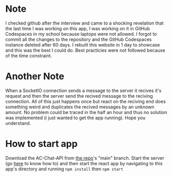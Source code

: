 # Note
I checked github after the interview and came to a shocking revelation that the last time I was working on this app, I was working on it in GitHub Codespaces
in my school because laptops were not allowed. I forgot to commit all the changes to the repository and the GitHub Codespaces instance deleted after 60 days.
I rebuilt this website in 1 day to showcase and this was the best I could do. Best practicies were not followed because of the time constraint. 

# Another Note
When a SocketIO connection sends a message to the server it recives it's request and then the server send the recived message to the reciving connection. All of this just happens once but react on the reciving end does something weird and duplicates the recived messages by an unknown amount. No problem could be traced in the half an hour and thus no solution was implemented (i just wanted to get the app running). Hope you understand. 

# How to start app
Download the AC-Chat-API from [the repo](https://github.com/SIRMED/AC-Chat-API)'s "main" branch. Start the server (go [here](https://github.com/SIRMED/AC-Chat-API) to know how to) and then start the react app by navigating to this app's directory and running `npm install` then `npm start`
